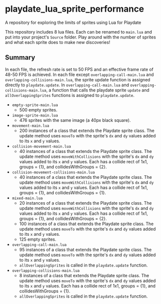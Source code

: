 # playdate_lua_sprite_performance
A repository for exploring the limits of sprites using Lua for Playdate

This repository includes 8 lua files. Each can be renamed to `main.lua` and put into your project's `Source` folder. Play around with the number of sprites and what each sprite does to make new discoveries!

## Summary

In each file, the refresh rate is set to 50 FPS and an effective frame rate of 48-50 FPS is achieved. In each file except `overlapping-call-main.lua` and `overlapping-collisions-main.lua`, the sprite update function is assigned directly to `playdate.update`. In `overlapping-call-main.lua` and `overlapping-collisions-main.lua`, a function that calls the playdate sprite `update` and `allOverlappingSprites` functions is assigned to `playdate.update`.

* `empty-sprite-main.lua`
  * 500 empty sprites.
* `image-sprite-main.lua`
  * 476 sprites with the same image (a 40px black square).
* `movement-main.lua`
  * 200 instances of a class that extends the Playdate sprite class. The update method uses `moveTo` with the sprite's `dx` and `dy` values added to its `x` and `y` values.
* `collision-movement-main.lua`
  * 40 instances of a class that extends the Playdate sprite class. The update method uses `moveWithCollisions` with the sprite's `dx` and `dy` values added to its `x` and `y` values. Each has a collide rect of 1x1, groups = {1}, and collidesWithGroups = {2}.
* `collision-movement-collisions-main.lua`
  * 40 instances of a class that extends the Playdate sprite class. The update method uses `moveWithCollisions` with the sprite's `dx` and `dy` values added to its `x` and `y` values. Each has a collide rect of 1x1, groups = {1}, and collidesWithGroups = {1}.
* `mixed-main.lua`
  * 20 instances of a class that extends the Playdate sprite class. The update method uses `moveWithCollisions` with the sprite's `dx` and `dy` values added to its `x` and `y` values. Each has a collide rect of 1x1, groups = {1}, and collidesWithGroups = {2}.
  * 100 instances of a class that extends the Playdate sprite class. The update method uses `moveTo` with the sprite's `dx` and `dy` values added to its `x` and `y` values.
  * 125 empty sprites.
* `overlapping-call-main.lua`
  * 95 instances of a class that extends the Playdate sprite class. The update method uses `moveTo` with the sprite's `dx` and `dy` values added to its `x` and `y` values.
  * `allOverlappingSprites` is called in the `playdate.update` function.
* `overlapping-collisions-main.lua`
  * 8 instances of a class that extends the Playdate sprite class. The update method uses `moveTo` with the sprite's `dx` and `dy` values added to its `x` and `y` values. Each has a collide rect of 1x1, groups = {1}, and collidesWithGroups = {1}.
  * `allOverlappingSprites` is called in the `playdate.update` function.
